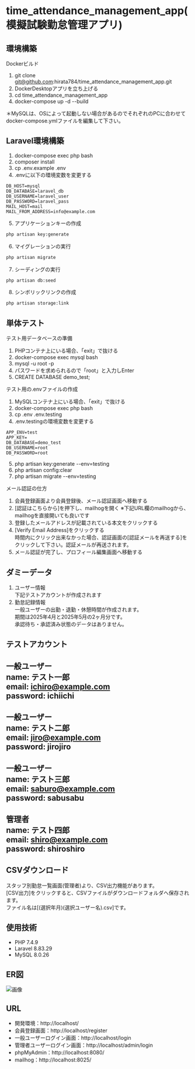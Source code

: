 # time_attendance_management_app(模擬試験勤怠管理アプリ)

## 環境構築
Dockerビルド
1. git clone git@github.com:hirata784/time_attendance_management_app.git
2. DockerDesktopアプリを立ち上げる
3. cd time_attendance_management_app
4. docker-compose up -d --build

＊MySQLは、OSによって起動しない場合があるのでそれぞれのPCに合わせてdocker-compose.ymlファイルを編集して下さい。

## Laravel環境構築
1. docker-compose exec php bash
2. composer install
3. cp .env.example .env
4. .envに以下の環境変数を変更する
``` text
DB_HOST=mysql
DB_DATABASE=laravel_db
DB_USERNAME=laravel_user
DB_PASSWORD=laravel_pass
MAIL_HOST=mail
MAIL_FROM_ADDRESS=info@example.com
```
5. アプリケーションキーの作成
``` bash
php artisan key:generate
```
6. マイグレーションの実行
``` bash
php artisan migrate
```
7. シーディングの実行
``` bash
php artisan db:seed
```
8. シンボリックリンクの作成
``` bash
php artisan storage:link
```

## 単体テスト
テスト用データベースの準備
1. PHPコンテナ上にいる場合、「exit」で抜ける
2. docker-compose exec mysql bash
3. mysql -u root -p
4. パスワードを求められるので「root」と入力しEnter
5. CREATE DATABASE demo_test;

テスト用の.envファイルの作成
1. MySQLコンテナ上にいる場合、「exit」で抜ける
2. docker-compose exec php bash
3. cp .env .env.testing
4. .env.testingの環境変数を変更する
``` text
APP_ENV=test
APP_KEY=
DB_DATABASE=demo_test
DB_USERNAME=root
DB_PASSWORD=root
```
5. php artisan key:generate --env=testing
6. php artisan config:clear
7. php artisan migrate --env=testing

メール認証の仕方
1. 会員登録画面より会員登録後、メール認証画面へ移動する
2. [認証はこちらから]を押下し、mailhogを開く
    ※下記URL欄のmailhogから、mailhogを直接開いても良いです
3. 登録したメールアドレスが記載されている本文をクリックする
4. [Verify Email Address]をクリックする  
時間内にクリック出来なかった場合、認証画面の[認証メールを再送する]を  
クリックして下さい。認証メールが再送されます。
5. メール認証が完了し、プロフィール編集画面へ移動する

## ダミーデータ
1. ユーザー情報  
下記テストアカウントが作成されます
2. 勤怠記録情報  
一般ユーザーの出勤・退勤・休憩時間が作成されます。  
期間は2025年4月と2025年5月の2ヶ月分です。  
承認待ち・承認済み状態のデータはありません。


## テストアカウント
一般ユーザー  
name: テスト一郎  
email: ichiro@example.com  
password: ichiichi  
-------------------------
一般ユーザー  
name: テスト二郎  
email: jiro@example.com  
password: jirojiro  
-------------------------
一般ユーザー  
name: テスト三郎  
email: saburo@example.com  
password: sabusabu  
-------------------------
管理者  
name: テスト四郎  
email: shiro@example.com  
password: shiroshiro  
-------------------------

## CSVダウンロード
スタッフ別勤怠一覧画面(管理者)より、CSV出力機能があります。  
[CSV出力]をクリックすると、CSVファイルがダウンロードフォルダへ保存されます。  
ファイル名は[(選択年月)(選択ユーザー名).csv]です。

## 使用技術
- PHP 7.4.9
- Laravel 8.83.29
- MySQL 8.0.26

## ER図
![画像](https://coachtech-lms-bucket.s3.ap-northeast-1.amazonaws.com/question/20250519150517_time_attendance_management_app.png)

## URL
- 開発環境：http://localhost/
- 会員登録画面：http://localhost/register
- 一般ユーザーログイン画面：http://localhost/login
- 管理者ユーザーログイン画面：http://localhost/admin/login
- phpMyAdmin：http://localhost:8080/
- mailhog：http://localhost:8025/